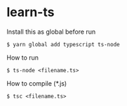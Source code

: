 # learn-ts

Install this as global before run
```command
$ yarn global add typescript ts-node
```

How to run
```command
$ ts-node <filename.ts>
```

How to compile (*.js)
```command
$ tsc <filename.ts>
```
